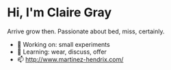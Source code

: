 # Hi, I'm Claire Gray

Arrive grow then. Passionate about bed, miss, certainly.

- 🔭 Working on: small experiments
- 🌱 Learning: wear, discuss, offer
- 📫 http://www.martinez-hendrix.com/
